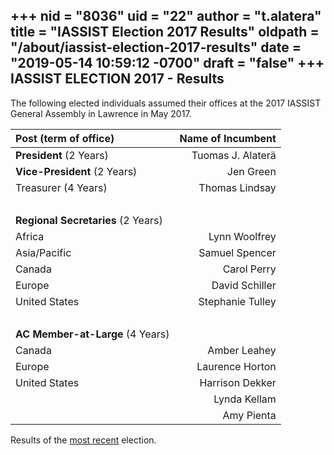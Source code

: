 +++
nid = "8036"
uid = "22"
author = "t.alatera"
title = "IASSIST Election 2017 Results"
oldpath = "/about/iassist-election-2017-results"
date = "2019-05-14 10:59:12 -0700"
draft = "false"
+++
IASSIST ELECTION 2017 - Results
-------------------------------

The following elected individuals assumed their offices at the 2017
IASSIST General Assembly in Lawrence in May 2017.

|Post (term of office)|Name of Incumbent|
|:---|---:|
| **President** (2 Years)              | Tuomas J. Alaterä                 |
| **Vice-President** (2 Years)          | Jen Green                         |
| Treasurer (4 Years)               | Thomas Lindsay                    |
|&nbsp;|&nbsp;| 
| **Regional Secretaries** (2 Years)    |                  |
| Africa                            | Lynn Woolfrey                     |
| Asia/Pacific                      | Samuel Spencer                    |
| Canada                            | Carol Perry                       |
| Europe                            | David Schiller                    |
| United States                     | Stephanie Tulley                  |
|&nbsp;|&nbsp;| 
| **AC Member-at-Large** (4 Years)| | 
| Canada| Amber Leahey| 
| Europe| Laurence Horton| 
| United States| Harrison Dekker| 
| | Lynda Kellam| 
| | Amy Pienta| 

<!--[List of Candidates with Biographies](https://iassistdata.org/about/2017-election-bios "2017 Elections Candidates and Biographies").-->

Results of the [most recent](/about/iassist-elections/) election.
